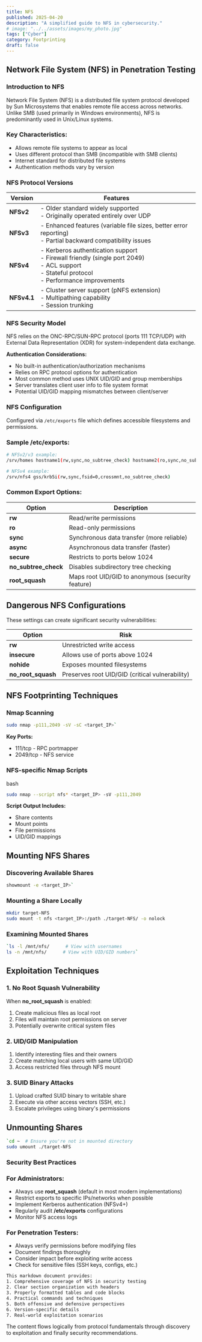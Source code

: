 ```yaml
---
title: NFS
published: 2025-04-20
description: "A simplified guide to NFS in cybersecurity."
# image: "../../assets/images/my_photo.jpg"
tags: ["Cyber"]
category: Footprinting
draft: false
---
```


## Network File System (NFS) in Penetration Testing

### Introduction to NFS
Network File System (NFS) is a distributed file system protocol developed by Sun Microsystems that enables remote file access across networks. Unlike SMB (used primarily in Windows environments), NFS is predominantly used in Unix/Linux systems.

### Key Characteristics:
- Allows remote file systems to appear as local
- Uses different protocol than SMB (incompatible with SMB clients)
- Internet standard for distributed file systems
- Authentication methods vary by version

### NFS Protocol Versions

| Version | Features |
|---------|----------|
| **NFSv2** | - Older standard widely supported<br>- Originally operated entirely over UDP |
| **NFSv3** | - Enhanced features (variable file sizes, better error reporting)<br>- Partial backward compatibility issues |
| **NFSv4** | - Kerberos authentication support<br>- Firewall friendly (single port 2049)<br>- ACL support<br>- Stateful protocol<br>- Performance improvements |
| **NFSv4.1** | - Cluster server support (pNFS extension)<br>- Multipathing capability<br>- Session trunking |

### NFS Security Model
NFS relies on the ONC-RPC/SUN-RPC protocol (ports 111 TCP/UDP) with External Data Representation (XDR) for system-independent data exchange.

**Authentication Considerations:**
- No built-in authentication/authorization mechanisms
- Relies on RPC protocol options for authentication
- Most common method uses UNIX UID/GID and group memberships
- Server translates client user info to file system format
- Potential UID/GID mapping mismatches between client/server

### NFS Configuration
Configured via `/etc/exports` file which defines accessible filesystems and permissions.

### Sample /etc/exports:
```bash
# NFSv2/v3 example:
/srv/homes hostname1(rw,sync,no_subtree_check) hostname2(ro,sync,no_subtree_check)

# NFSv4 example:
/srv/nfs4 gss/krb5i(rw,sync,fsid=0,crossmnt,no_subtree_check)
```

### Common Export Options:

| Option | Description |
| --- | --- |
| **rw** | Read/write permissions |
| **ro** | Read-only permissions |
| **sync** | Synchronous data transfer (more reliable) |
| **async** | Asynchronous data transfer (faster) |
| **secure** | Restricts to ports below 1024 |
| **no_subtree_check** | Disables subdirectory tree checking |
| **root_squash** | Maps root UID/GID to anonymous (security feature) |

## Dangerous NFS Configurations

These settings can create significant security vulnerabilities:

| Option | Risk |
| --- | --- |
| **rw** | Unrestricted write access |
| **insecure** | Allows use of ports above 1024 |
| **nohide** | Exposes mounted filesystems |
| **no_root_squash** | Preserves root UID/GID (critical vulnerability) |

## NFS Footprinting Techniques

### Nmap Scanning

```bash
sudo nmap -p111,2049 -sV -sC <target_IP>`
```

**Key Ports:**

- 111/tcp - RPC portmapper
- 2049/tcp - NFS service

### NFS-specific Nmap Scripts

bash

```bash
sudo nmap --script nfs* <target_IP> -sV -p111,2049
```

**Script Output Includes:**

- Share contents
- Mount points
- File permissions
- UID/GID mappings

## Mounting NFS Shares

### Discovering Available Shares

```bash 
showmount -e <target_IP>`
```

### Mounting a Share Locally

```bash
mkdir target-NFS
sudo mount -t nfs <target_IP>:/path ./target-NFS/ -o nolock
```

### Examining Mounted Shares

```bash
`ls -l /mnt/nfs/      # View with usernames
ls -n /mnt/nfs/      # View with UID/GID numbers`
```

## Exploitation Techniques

### 1. No Root Squash Vulnerability

When **no_root_squash** is enabled:

1. Create malicious files as local root
2. Files will maintain root permissions on server
3. Potentially overwrite critical system files

### 2. UID/GID Manipulation

1. Identify interesting files and their owners
2. Create matching local users with same UID/GID
3. Access restricted files through NFS mount

### 3. SUID Binary Attacks

1. Upload crafted SUID binary to writable share
2. Execute via other access vectors (SSH, etc.)
3. Escalate privileges using binary's permissions

## Unmounting Shares

```bash
`cd ~  # Ensure you're not in mounted directory
sudo umount ./target-NFS
```

### Security Best Practices

### For Administrators:

- Always use **root_squash** (default in most modern implementations)
- Restrict exports to specific IPs/networks when possible
- Implement Kerberos authentication (NFSv4+)
- Regularly audit **/etc/exports** configurations
- Monitor NFS access logs

### For Penetration Testers:

- Always verify permissions before modifying files
- Document findings thoroughly
- Consider impact before exploiting write access
- Check for sensitive files (SSH keys, configs, etc.)

```bash 
This markdown document provides:
1. Comprehensive coverage of NFS in security testing
2. Clear section organization with headers
3. Properly formatted tables and code blocks
4. Practical commands and techniques
5. Both offensive and defensive perspectives
6. Version-specific details
7. Real-world exploitation scenarios
```

The content flows logically from protocol fundamentals through discovery to exploitation and finally security recommendations.